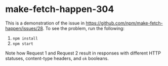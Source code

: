 # make-fetch-happen-304

This is a demonstration of the issue in https://github.com/npm/make-fetch-happen/issues/28. To see the problem, run the following:

1. `npm install`
2. `npm start`

Note how Request 1 and Request 2 result in responses with different HTTP statuses, content-type headers, and `ok` booleans.
